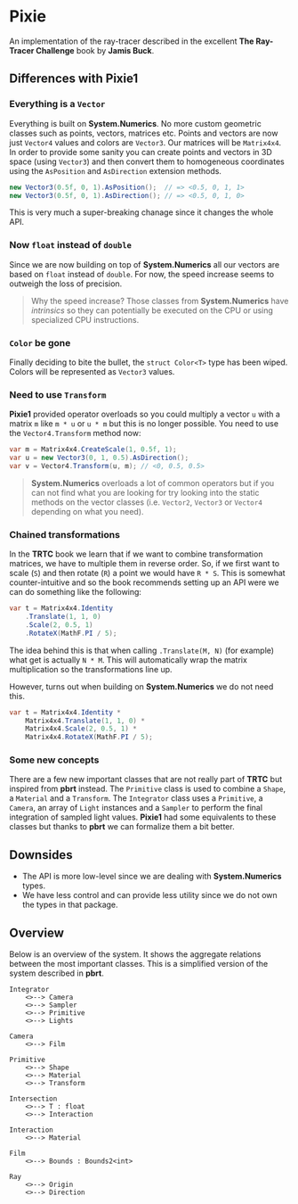 # Pixie
An implementation of the ray-tracer described in the excellent **The Ray-Tracer 
Challenge** book by **Jamis Buck**.

## Differences with Pixie1
### Everything is a `Vector`
Everything is built on **System.Numerics**. No more custom geometric classes 
such as points, vectors, matrices etc. Points and vectors are now just `Vector4`
values and colors are `Vector3`. Our matrices will be `Matrix4x4`. In order to 
provide some sanity you can create points and vectors in 3D space 
(using `Vector3`) and then convert them to homogeneous coordinates using the 
`AsPosition` and `AsDirection` extension methods.
```csharp
new Vector3(0.5f, 0, 1).AsPosition();  // => <0.5, 0, 1, 1>
new Vector3(0.5f, 0, 1).AsDirection(); // => <0.5, 0, 1, 0>
```

This is very much a super-breaking chanage since it changes the whole API.

### Now `float` instead of `double`
Since we are now building on top of **System.Numerics** all our vectors are
based on `float` instead of `double`. For now, the speed increase seems to
outweigh the loss of precision.

> Why the speed increase? Those classes from **System.Numerics** have 
> *intrinsics* so they can potentially be executed on the CPU or using 
> specialized CPU instructions.

### `Color` be gone
Finally deciding to bite the bullet, the `struct Color<T>` type has been wiped.
Colors will be represented as `Vector3` values.

### Need to use `Transform`
**Pixie1** provided operator overloads so you could multiply a vector `u` with
a matrix `m` like `m * u` or `u * m` but this is no longer possible. You need
to use the `Vector4.Transform` method now:
```csharp
var m = Matrix4x4.CreateScale(1, 0.5f, 1);
var u = new Vector3(0, 1, 0.5).AsDirection();
var v = Vector4.Transform(u, m); // <0, 0.5, 0.5>
```

> **System.Numerics** overloads a lot of common operators but if you can not
> find what you are looking for try looking into the static methods on the
> vector classes (i.e. `Vector2`, `Vector3` or `Vector4` depending on what you
> need).

### Chained transformations
In the **TRTC** book we learn that if we want to combine transformation
matrices, we have to multiple them in reverse order. So, if we first want to
scale (`S`) and then rotate (`R`) a point we would have `R * S`. This is
somewhat counter-intuitive and so the book recommends setting up an API were
we can do something like the following:
```csharp
var t = Matrix4x4.Identity
    .Translate(1, 1, 0)
    .Scale(2, 0.5, 1)
    .RotateX(MathF.PI / 5);
```

The idea behind this is that when calling `.Translate(M, N)` (for example) what
get is actually `N * M`. This will automatically wrap the matrix multiplication
so the transformations line up.

However, turns out when building on **System.Numerics** we do not need this.
```csharp
var t = Matrix4x4.Identity *
    Matrix4x4.Translate(1, 1, 0) *
    Matrix4x4.Scale(2, 0.5, 1) *
    Matrix4x4.RotateX(MathF.PI / 5);
```

### Some new concepts
There are a few new important classes that are not really part of **TRTC** but
inspired from **pbrt** instead. The `Primitive` class is used to combine a 
`Shape`, a `Material` and a `Transform`. The `Integrator` class uses a 
`Primitive`, a `Camera`, an array of `Light` instances and a `Sampler` to 
perform the final integration of sampled light values. **Pixie1** had some
equivalents to these classes but thanks to **pbrt** we can formalize them a bit 
better.

## Downsides
* The API is more low-level since we are dealing with **System.Numerics** types.
* We have less control and can provide less utility since we do not own the 
types in that package.

## Overview
Below is an overview of the system. It shows the aggregate relations between
the most important classes. This is a simplified version of the system 
described in **pbrt**.
```
Integrator 
    <>--> Camera
    <>--> Sampler
    <>--> Primitive
    <>--> Lights

Camera
    <>--> Film

Primitive
    <>--> Shape
    <>--> Material
    <>--> Transform

Intersection
    <>--> T : float
    <>--> Interaction

Interaction
    <>--> Material

Film
    <>--> Bounds : Bounds2<int>

Ray
    <>--> Origin
    <>--> Direction
```